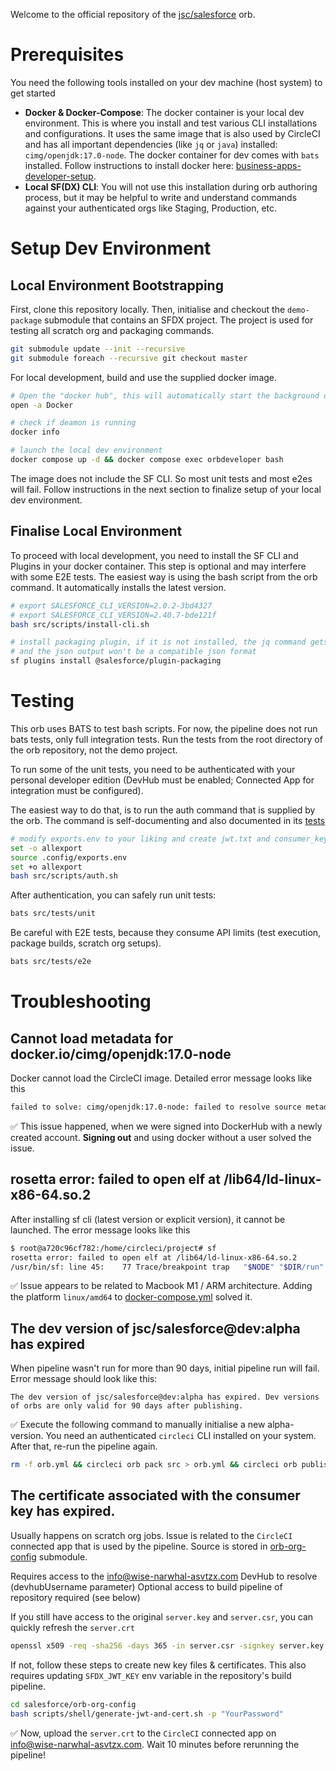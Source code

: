 Welcome to the official repository of the [jsc/salesforce](https://circleci.com/developer/orbs/orb/jsc/salesforce) orb.

# Prerequisites

You need the following tools installed on your dev machine (host system) to get started

- **Docker & Docker-Compose**: The docker container is your local dev environment. This is where you install and test various CLI installations and configurations. It uses the same image that is also used by CircleCI and has all important dependencies (like `jq` or `java`) installed: `cimg/openjdk:17.0-node`. The docker container for dev comes with `bats` installed. Follow instructions to install docker here: [business-apps-developer-setup](https://github.com/mobilityhouse/tmh-business-it-developer-setup/tree/main/macOS/salesforce).
- **Local SF(DX) CLI**: You will not use this installation during orb authoring process, but it may be helpful to write and understand commands against your authenticated orgs like Staging, Production, etc.

# Setup Dev Environment

## Local Environment Bootstrapping

First, clone this repository locally. Then, initialise and checkout the `demo-package` submodule that contains an SFDX project. The project is used for testing all scratch org and packaging commands.

```bash
git submodule update --init --recursive
git submodule foreach --recursive git checkout master
```

For local development, build and use the supplied docker image.

```bash
# Open the "docker hub", this will automatically start the background daemon
open -a Docker

# check if deamon is running
docker info

# launch the local dev environment
docker compose up -d && docker compose exec orbdeveloper bash
```

The image does not include the SF CLI. So most unit tests and most e2es will fail. Follow instructions
in the next section to finalize setup of your local dev environment.

## Finalise Local Environment

To proceed with local development, you need to install the SF CLI and Plugins in your docker container. This step is optional and may interfere with some E2E tests.
The easiest way is using the bash script from the orb command. It automatically installs the latest version.

```bash
# export SALESFORCE_CLI_VERSION=2.0.2-3bd4327
# export SALESFORCE_CLI_VERSION=2.40.7-bde121f
bash src/scripts/install-cli.sh

# install packaging plugin, if it is not installed, the jq command gets an error, because the plugin will be automatically installed
# and the json output won't be a compatible json format
sf plugins install @salesforce/plugin-packaging
```

# Testing

This orb uses BATS to test bash scripts. For now, the pipeline does not run bats tests, only full integration tests. Run the tests from the root directory of the orb repository, not the demo project.

To run some of the unit tests, you need to be authenticated with your personal developer edition (DevHub must be enabled; Connected App for integration must be configured).

The easiest way to do that, is to run the auth command that is supplied by the orb. The command is self-documenting and also documented in its [tests](src/tests/e2e/auth.bats)

```bash
# modify exports.env to your liking and create jwt.txt and consumer_key.txt
set -o allexport
source .config/exports.env
set +o allexport
bash src/scripts/auth.sh
```

After authentication, you can safely run unit tests:

```bash
bats src/tests/unit
```

Be careful with E2E tests, because they consume API limits (test execution, package builds, scratch org setups).

```bash
bats src/tests/e2e
```

# Troubleshooting

## Cannot load metadata for docker.io/cimg/openjdk:17.0-node

Docker cannot load the CircleCI image. Detailed error message looks like this

```bash
failed to solve: cimg/openjdk:17.0-node: failed to resolve source metadata for docker.io/cimg/openjdk:17.0-node: failed to authorize: failed to fetch oauth token: unexpected status from GET request to https://auth.docker.io/token?scope=repository%3Acimg%2Fopenjdk%3Apull&service=registry.docker.io: 401 Unauthorized
```

:white_check_mark: This issue happened, when we were signed into DockerHub with a newly created account. **Signing out** and using docker without a user solved the issue.

## rosetta error: failed to open elf at /lib64/ld-linux-x86-64.so.2

After installing sf cli (latest version or explicit version), it cannot be launched. The error message looks like this

```bash
$ root@a720c96cf782:/home/circleci/project# sf
rosetta error: failed to open elf at /lib64/ld-linux-x86-64.so.2
/usr/bin/sf: line 45:    77 Trace/breakpoint trap   "$NODE" "$DIR/run" "$@"
```

:white_check_mark: Issue appears to be related to Macbook M1 / ARM architecture. Adding the platform `linux/amd64` to [docker-compose.yml](docker-compose.yml) solved it.

## The dev version of jsc/salesforce@dev:alpha has expired

When pipeline wasn't run for more than 90 days, initial pipeline run will fail. Error message should look like this:

```
The dev version of jsc/salesforce@dev:alpha has expired. Dev versions of orbs are only valid for 90 days after publishing.
```

:white_check_mark: Execute the following command to manually initialise a new alpha-version. You need an authenticated `circleci` CLI installed on your system. After that, re-run the pipeline again.

```bash
rm -f orb.yml && circleci orb pack src > orb.yml && circleci orb publish orb.yml jsc/salesforce@dev:alpha
```

## The certificate associated with the consumer key has expired.

Usually happens on scratch org jobs. Issue is related to the `CircleCI` connected app that is used by the pipeline.
Source is stored in [orb-org-config](salesforce/orb-org-config/) submodule.

Requires access to the info@wise-narwhal-asvtzx.com DevHub to resolve (devhubUsername parameter)
Optional access to build pipeline of repository required (see below)

If you still have access to the original `server.key` and `server.csr`, you can quickly refresh the `server.crt`

```bash
openssl x509 -req -sha256 -days 365 -in server.csr -signkey server.key -out server.crt
```

If not, follow these steps to create new key files & certificates. This also requires updating `SFDX_JWT_KEY` env variable in the repository's build pipeline.

```bash
cd salesforce/orb-org-config
bash scripts/shell/generate-jwt-and-cert.sh -p "YourPassword"
```

:white_check_mark: Now, upload the `server.crt` to the `CircleCI` connected app on info@wise-narwhal-asvtzx.com. Wait 10 minutes before rerunning the pipeline!
